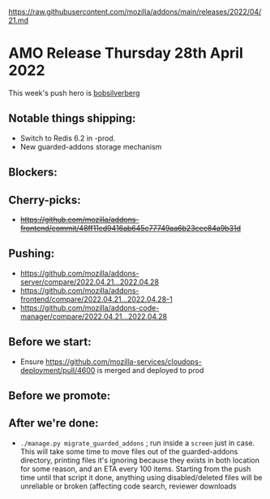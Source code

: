 https://raw.githubusercontent.com/mozilla/addons/main/releases/2022/04/21.md
# AMO Release Thursday 28th April 2022

This week's push hero is [bobsilverberg](https://github.com/bobsilverberg)

## Notable things shipping:
* Switch to Redis 6.2 in -prod.
* New guarded-addons storage mechanism

## Blockers:

## Cherry-picks:
- ~~https://github.com/mozilla/addons-frontend/commit/48ff11cd9416ab645c77749aa6b23cee84a9b31d~~

## Pushing:

- https://github.com/mozilla/addons-server/compare/2022.04.21...2022.04.28
- https://github.com/mozilla/addons-frontend/compare/2022.04.21...2022.04.28-1
- https://github.com/mozilla/addons-code-manager/compare/2022.04.21...2022.04.28

## Before we start:
- Ensure https://github.com/mozilla-services/cloudops-deployment/pull/4600 is merged and deployed to prod

## Before we promote:

## After we're done:
- `./manage.py migrate_guarded_addons` ; run inside a `screen` just in case. This will take some time to move files out of the guarded-addons directory, printing files it's ignoring because they exists in both location for some reason, and an ETA every 100 items. Starting from the push time until that script it done, anything using disabled/deleted files will be unreliable or broken (affecting code search, reviewer downloads
